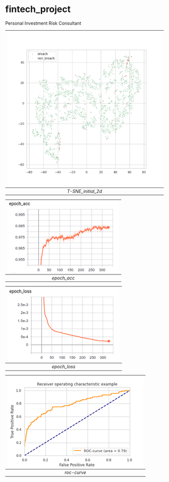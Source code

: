 # fintech_project
Personal Investment Risk Consultant


| ![T-SNE_initial_2d](https://github.com/tabowsy/fintech_project/blob/main/T-SNE_initial_2d.png) | 
|:--:| 
| *T-SNE_initial_2d* |

| ![epoch_acc](https://github.com/tabowsy/fintech_project/blob/main/epoch_acc.png) | 
|:--:| 
| *epoch_acc* |

| ![epoch_loss](https://github.com/tabowsy/fintech_project/blob/main/epoch_loss.png) | 
|:--:| 
| *epoch_loss* |

| ![roc](https://github.com/tabowsy/fintech_project/blob/main/roc.png) | 
|:--:| 
| *roc-curve* |
